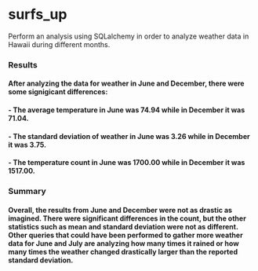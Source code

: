 # surfs_up
Perform an analysis using SQLalchemy in order to analyze weather data in Hawaii during different months.
### Results
#### After analyzing the data for weather in June and December, there were some signigicant differences:
#### - The average temperature in June was 74.94 while in December it was 71.04.
#### - The standard deviation of weather in June was 3.26 while in December it was 3.75.
#### - The temperature count in June was 1700.00 while in December it was 1517.00.
### Summary
#### Overall, the results from June and December were not as drastic as imagined.  There were significant differences in the count, but the other statistics such as mean and standard deviation were not as different. Other queries that could have been performed to gather more weather data for June and July are analyzing how many times it rained or how many times the weather changed drastically larger than the reported standard deviation.
